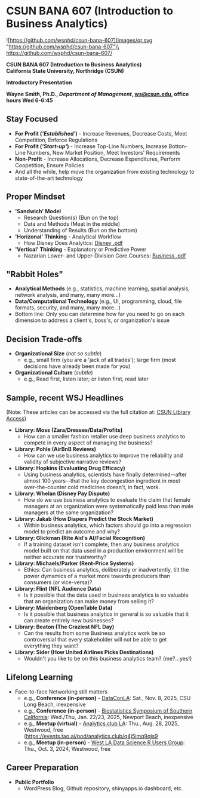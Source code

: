 # CSUN BANA 607 (Introduction to Business Analytics)


![https://github.com/wsphd/csun-bana-607](images/qr.svg "https://github.com/wsphd/csun-bana-607")\
<https://github.com/wsphd/csun-bana-607/>

**CSUN BANA 607 (Introduction to Business Analytics)**\
**California State University, Northridge (CSUN)**

**Introductory Presentation**

**Wayne Smith, Ph.D., _Department of Management_, <ws@csun.edu>, office hours Wed 6-6:45**


## Stay Focused

* **For Profit (_'Established'_)** - Increase Revenues, Decrease Costs, Meet Competition, Enforce Regulations
* **For Profit (_'Start-up'_)** - Increase Top-Line Numbers, Increase Botton-Line Numbers, New Market Position, Meet Investors' Requirements
* **Non-Profit** - Increase Allocations, Decrease Expenditures, Perform Coopetition, Ensure Policies
* And all the while, help move the organization from existing technology to state-of-the-art technology


## Proper Mindset

* **'Sandwich' Model**
  * Research Question(s) (Bun on the top)
  * Data and Methods (Meat in the middle)
  * Understanding of Results (Bun on the bottom)
* **'Horizonal' Thinking** - Analytical Workflow
  * How Disney Does Analytics: [Disney .pdf](disney.pdf)
* **'Vertical' Thinking** - Explanatory or Predictive Power
  * Nazarian Lower- and Upper-Division Core Courses: [Business .pdf](business.pdf)


## "Rabbit Holes"

* **Analytical Methods** (e.g., statistics, machine learning, spatial analysis, network analysis, and many, many more...)
* **Data/Computational Technology** (e.g., UI, programming, cloud, file formats, security, and many, many more...)
* Bottom line: Only you can determine how far you need to go on each dimension to address a client's, boss's, or organization's issue


## Decision Trade-offs

* **Organizational Size** (_not so subtle_)
  * e.g., small firm (you are a 'jack of all trades'); large firm (most decisions have already been made for you)
* **Organizational Culture** (_subtle_)
  * e.g., Read first, listen later; or listen first, read later


## Sample, recent WSJ Headlines

(Note: These articles can be accessed via the full citation at: [CSUN Library Access](https://ocw.smithw.org/bus312/librarymaterials.html))

* **Library: Moss (Zara/Dresses/Data/Profits)**
  * How can a smaller fashion retailer use deep business analytics to compete in every aspect of managing the business?
* **Library: Pohle (AirBnB Reviews)**
  * How can we use business analytics to improve the reliability and validity of subjective narrative reviews?
* **Library: Hopkins (Evaluating Drug Efficacy)**
  * Using business analytics, scientists have finally determined--after almost 100 years--that the key decongestion ingredient in most over-the-counter cold medicines doesn't, in fact, work.
* **Library: Whelan (Disney Pay Dispute)**
  * How do we use business analytics to evaluate the claim that female managers at an organization were systematically paid less than male managers at the same organization?
* **Library: Jakab (How Diapers Predict the Stock Market)**
  * Within business analytics, which factors should go into a regression model to predict an outcome and why?
* **Library: Glickman (Rite Aid's AI/Facial Recognition)**
  * If a training dataset isn't complete, then any business analytics model built on that data used in a production environment will be neither accurate nor trustworthy?
* **Library: Michaels/Parker (Rent-Price Systems)**
  * Ethics: Can business analytics, deliberately or inadvertently, tilt the power dymamics of a market more towards producers than consumers (or vice-versa)?
* **Library: Flint (NFL Audience Data)**
  * Is it possible that the data used in business analytics is so valuable that an organization can make money from selling it?
* **Library: Maidenberg (OpenTable Data)**
  * Is it possible that business analytics in general is so valuable that it can create entirely new businesses?
* **Library: Beaton (The Craziest NFL Day)**
  * Can the results from some Business analytics work be so controversial that every stakeholder will not be able to get everything they want?
* **Library: Sider (How United Airlines Picks Destinations)**
  * Wouldn't you like to be on this business analytics team? (me?...yes!)


## Lifelong Learning

* Face-to-face Networking still matters
  * e.g., **Conference (in-person)** - [DataConLA](https://www.dataconla.com): Sat., Nov. 8, 2025, CSU Long Beach, inexpensive
  * e.g., **Conference (in-person)** - [Biostatistics Symposium of Southern California](https://biostatsymposium.org/): Wed./Thu, Jan. 22/23, 2025, Newport Beach, inexpensive
  * e.g., **Meetup (virtual)** - [Analytics.club LA](https://www.meetup.com/ac-lax/): Thu., Aug. 28, 2025, Westwood, free (<https://events.tao.ai/pod/analytics.club/q4j5imq9qjs9>
  * e.g., **Meetup (in-person)** - [West LA Data Science R Users Group](https://www.meetup.com/scasa1925/): Thu., Oct. 3, 2024, Westwood, free


## Career Preparation

* **Public Portfolio**
  * WordPress Blog, Github repository, shinyapps.io dashboard, etc.

